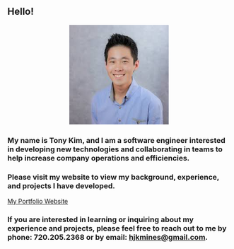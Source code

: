 ## Hello!

<div align="center">
<kbd>
<img src="assets/img/tony_kim.jpeg">
</kbd>
</div>

### My name is Tony Kim, and I am a software engineer interested in developing new technologies and collaborating in teams to help increase company operations and efficiencies. 

### Please visit my website to view my background, experience, and projects I have developed. 

[My Portfolio Website](https://hjkmines.github.io/my-portfolio-website/)

### If you are interested in learning or inquiring about my experience and projects, please feel free to reach out to me by phone: 720.205.2368 or by email: hjkmines@gmail.com. 